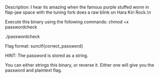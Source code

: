Description: I hear its amazing when the famous purple stuffed worm in flap-jaw space with the tuning fork does a raw blink on Hara Kiri Rock.\n

Execute this binary using the following commands:
chmod +x passwordcheck

./passwordcheck

Flag format: sunctf{correct_password}

HINT: The password is stored as a string.

You can either strings this binary, or reverse it. Either one will give you the password and plaintext flag.
